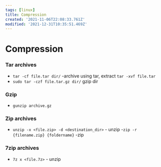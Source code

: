 ```yaml
---
tags: [linux]
title: Compression
created: '2021-11-06T22:08:33.761Z'
modified: '2021-12-31T10:35:51.469Z'
---
```


# Compression
### Tar archives

- `tar -cf file.tar dir/` -archive using tar, extract `tar -xvf file.tar`
- `sudo tar -czf file.tar.gz dir/` gzip dir

### Gzip
- `gunzip archive.gz`

### Zip archives

- `unzip -x <file.zip> -d <destination_dir>` - unzip
-`zip -r {filename.zip} {foldername}` -zip


### 7zip archives
- `7z x <file.7z>` - unzip

